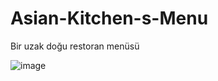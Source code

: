 # Asian-Kitchen-s-Menu
Bir uzak doğu restoran menüsü

![image](https://github.com/Nurierdem/Asian-Kitchen-s-Menu/assets/112330171/5c963a57-d9fc-4974-bff5-d5be7c0a59ba)
